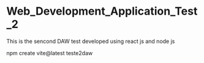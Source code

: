 # Web_Development_Application_Test_2
 This is the sencond DAW test developed using react js and node js

 npm create vite@latest teste2daw

